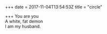 +++
date = 2017-11-04T13:54:53Z
title = "circle"

+++ 
You are you   
A white, fat demon   
I am my husband.